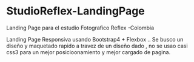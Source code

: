 # StudioReflex-LandingPage
Landing Page para el estudio Fotografico Reflex -Colombia

Landing Page Responsiva usando Bootstrap4 + Flexbox .. Se busco un diseño y maquetado rapido a travez de un diseño dado , no se usao casi css3 para un mejor posicioonamiento y mejor cargado de pagina.
